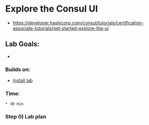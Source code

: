 # Explore the Consul UI

* https://developer.hashicorp.com/consul/tutorials/certification-associate-tutorials/get-started-explore-the-ui

## Lab Goals:

* 

### Builds on:
* [Install lab](../lab01)

### Time:
    * 30 min

### Step 0) Lab plan

